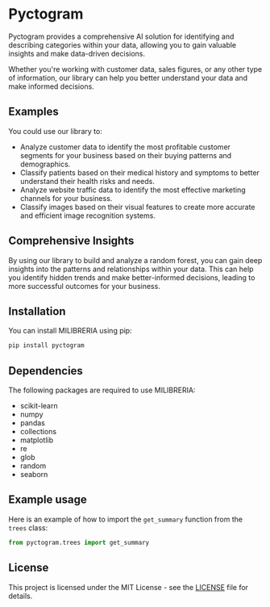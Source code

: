 # Pyctogram

Pyctogram provides a comprehensive AI solution for identifying and describing categories within your data, allowing you to gain valuable insights and make data-driven decisions.

Whether you're working with customer data, sales figures, or any other type of information, our library can help you better understand your data and make informed decisions.

## Examples

You could use our library to:

- Analyze customer data to identify the most profitable customer segments for your business based on their buying patterns and demographics.
- Classify patients based on their medical history and symptoms to better understand their health risks and needs.
- Analyze website traffic data to identify the most effective marketing channels for your business.
- Classify images based on their visual features to create more accurate and efficient image recognition systems.

## Comprehensive Insights

By using our library to build and analyze a random forest, you can gain deep insights into the patterns and relationships within your data. This can help you identify hidden trends and make better-informed decisions, leading to more successful outcomes for your business.


## Installation

You can install MILIBRERIA using pip:

```python
pip install pyctogram
```

## Dependencies

The following packages are required to use MILIBRERIA:

- scikit-learn
- numpy
- pandas
- collections
- matplotlib
- re
- glob
- random
- seaborn

## Example usage

Here is an example of how to import the `get_summary` function from the `trees` class:

```python
from pyctogram.trees import get_summary
```


## License

This project is licensed under the MIT License - see the [LICENSE](LICENSE) file for details.

